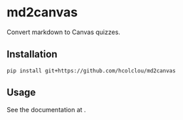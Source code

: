 # md2canvas
Convert markdown to Canvas quizzes.

## Installation
```
pip install git+https://github.com/hcolclou/md2canvas
```

## Usage
See the documentation at .
